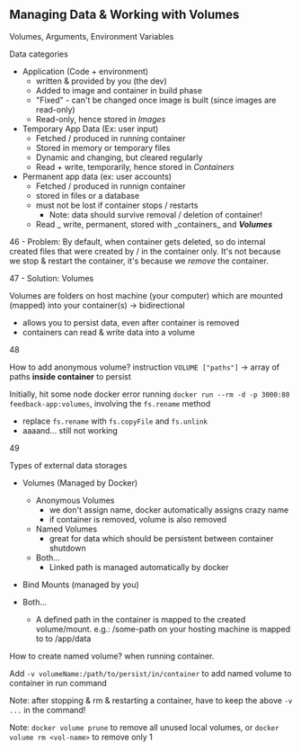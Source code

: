 ## Managing Data & Working with Volumes

Volumes, Arguments, Environment Variables

Data categories

-   Application (Code + environment)
    -   written & provided by you (the dev)
    -   Added to image and container in build phase
    -   "Fixed" - can't be changed once image is built (since images are read-only)
    -   Read-only, hence stored in _Images_
-   Temporary App Data (Ex: user input)
    -   Fetched / produced in running container
    -   Stored in memory or temporary files
    -   Dynamic and changing, but cleared regularly
    -   Read + write, temporarily, hence stored in _Containers_
-   Permanent app data (ex: user accounts)
    -   Fetched / produced in runnign container
    -   stored in files or a database
    -   must not be lost if container stops / restarts
        -   Note: data should survive removal / deletion of container!
    -   Read _ write, permanent, stored with \_containers_ and **_Volumes_**

46 - Problem: By default, when container gets deleted, so do internal created files that were created by / in the container only. It's not because we stop & restart the container, it's because we _remove_ the container.

47 - Solution: Volumes

Volumes are folders on host machine (your computer) which are mounted (mapped) into your container(s) -> bidirectional

-   allows you to persist data, even after container is removed
-   containers can read & write data into a volume

48

How to add anonymous volume? instruction `VOLUME ["paths"]` -> array of paths **inside container** to persist

Initially, hit some node docker error running `docker run --rm -d -p 3000:80 feedback-app:volumes`, involving the `fs.rename` method

-   replace `fs.rename` with `fs.copyFile` and `fs.unlink`
-   aaaand... still not working

49

Types of external data storages

-   Volumes (Managed by Docker)

    -   Anonymous Volumes
        -   we don't assign name, docker automatically assigns crazy name
        -   if container is removed, volume is also removed
    -   Named Volumes
        -   great for data which should be persistent between container shutdown
    -   Both...
        -   Linked path is managed automatically by docker

-   Bind Mounts (managed by you)
-   Both...
    -   A defined path in the container is mapped to the created volume/mount. e.g.: /some-path on your hosting machine is mapped to to /app/data

How to create named volume? when running container.

Add `-v volumeName:/path/to/persist/in/container` to add named volume to container in run command

Note: after stopping & rm & restarting a container, have to keep the above `-v ...` in the command!

Note: `docker volume prune` to remove all unused local volumes, or `docker volume rm <vol-name>` to remove only 1
